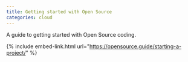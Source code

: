 ```yaml
---
title: Getting started with Open Source
categories: cloud
---
```


A guide to getting started with Open Source coding.

<!-- - -->

{% include embed-link.html url="https://opensource.guide/starting-a-project/" %}